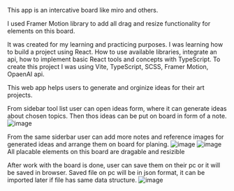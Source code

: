 This app is an intercative board like miro and others. 

I used Framer Motion library to add all drag and resize functionality for elements on this board.

It was created for my learning and practicing purposes. I was learning how to build a project using React. How to use available libraries, integrate an api, how to implement basic React tools and concepts with TypeScript.
To create this project I was using Vite, TypeScript, SCSS, Framer Motion, OpaenAI api.

This web app helps users to generate and orginize ideas for their art projects. 

From sidebar tool list user can open ideas form, where it can generate ideas about chosen topics. Then thos ideas can be put on board in form of a note.
![image](https://github.com/user-attachments/assets/db8669a6-0bb1-49d2-823c-aec2316278da)

From the same siderbar user can add more notes and reference images for generated ideas and arrange them on board for planing.
![image](https://github.com/user-attachments/assets/ab3130c0-6efa-4348-8d67-4755ca700317)
![image](https://github.com/user-attachments/assets/6db520b9-4a72-49b9-99c6-a349916e104c)
All placable elements on this board are dragable and resizible

After work with the board is done, user can save them on their pc or it will be saved in browser. Saved file on pc will be in json format, it can be imported later if file has same data structure.
![image](https://github.com/user-attachments/assets/ed69ccb8-07c9-4ea4-ab3d-47283c24eff9)



